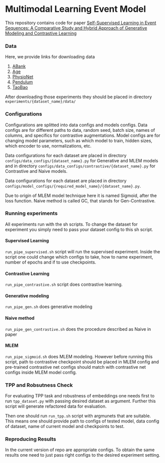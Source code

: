 # Multimodal Learning Event Model

This repository contains code for paper [Self-Supervised Learning in Event Sequences: A Comparative Study and Hybrid Approach of Generative Modeling and Contrastive Learning
](https://arxiv.org/abs/2401.15935)

### Data
Here, we provide links for downloading data

1. [ABank](https://drive.google.com/file/d/1zHDbl1UE8Rv2HlLdcqvlqvtbUYi_ju76/view?usp=sharing)
2. [Age](https://drive.google.com/drive/folders/1Zwyc2EGEmfkbAsT5ilOZlHwNM3Y966MC?usp=sharing)
3. [PhysioNet](https://drive.google.com/drive/folders/1ZxJJ07WPEuziBW4tyrm_8171N0BTxkJl)
4. [Pendulum](https://drive.google.com/file/d/1E6L2kX4JSLZWv8fHi9fsdTZpKhbmB0oG/view?usp=sharing)
5. [TaoBao](https://drive.google.com/file/d/1nmFyuLb3TnXkgt2DiRaJJummz5Tbuw1A/view?usp=sharing)

After downloading those experiments they should be placed in directory ```experiments/{dataset_name}/data/```

### Configurations

Configurations are splitted into data configs and models configs. Data configs are for different paths to data, random seed, batch size, names of columns, and specifics for contrastive augmentations. Model configs are for changing model parameters, such as which model to train, hidden sizes, which encoder to use, normalizations, etc.

Data configurations for each dataset are placed in directory ```configs/data_configs/{dataset_name}.py``` for Generative and MLEM models and in directory ```configs/data_configs/contrastive/{dataset_name}.py``` for Contrastive and Naive models.

Data configurations for each dataset are placed in directory ```configs/model_configs/{required_model_name}/{dataset_name}.py```.

Due to origin of MLEM model technique here it is named Sigmoid, after the loss function. Naive method is called GC, that stands for Gen-Contrastive.

### Running experiments

All experiments run with the sh scripts. To change the dataset for experiment you simply need to pass your dataset config to this sh script.

#### Supervised Learning

```run_pipe_supervised.sh``` script will run the supervised experiment. Inside the script one could change which configs to take, how to name experiment, number of epochs and if to use checkpoints. 

#### Contrastive Learning

```run_pipe_contrastive.sh``` script does contrastive learning.

#### Generative modeling

```run_pipe_gen.sh``` does generative modeling

#### Naive method

```run_pipe_gen_contrastive.sh``` does the procedure described as Naive in paper

#### MLEM

```run_pipe_sigmoid.sh``` does MLEM modeling. However before running this script, path to contrastive checkpoint should be placed in MLEM config and pre-trained contrastive net configs should match with contrastive net configs inside MLEM model config.

### TPP and Robsutness Check

For evaluating TPP task and robustness of embeddings one needs first to run ```tpp_dataset.py``` with passing desired dataset as argument. Further this script will generate refactored data for evaluation. 

Then one should run ```run_tpp.sh``` script with argmunets that are suitable. This means one should provide path to configs of tested model, data config of dataset, name of current model and checkpoints to test. 

### Reproducing Results

In the current version of repo are appropriate configs. To obtain the same results one need to just pass right configs to the desired experiment setting.
